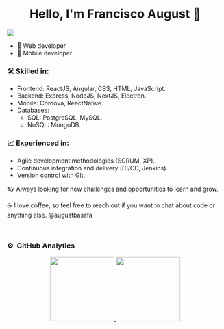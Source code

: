 ### 

<div align="center">
<h1 align="center">Hello, I'm Francisco August 👋 </🚦🗺🎸> </h1>
</div>
<img src="https://github.com/augustbassfa/imageForGithub/blob/main/@AugustDevs(1).png?raw=true">


- 🔧 Web developer
- 📱 Mobile developer

### 🛠️ Skilled in:

- Frontend: ReactJS, Angular, CSS, HTML, JavaScript.
- Backend: Express, NodeJS, NextJS, Electron.
- Mobile: Cordova, ReactNative.
- Databases:
  - SQL: PostgreSQL, MySQL.
  - NoSQL: MongoDB. 


### 📈 Experienced in:

- Agile development methodologies (SCRUM, XP).
- Continuous integration and delivery (CI/CD, Jenkins).
- Version control with Git.

👓 Always looking for new challenges and opportunities to learn and grow.

☕️ I love coffee, so feel free to reach out if you want to chat about code or anything else.
@augustbassfa

<br>

### ⚙️ &nbsp;GitHub Analytics

<p align="center">
<a href="https://github.com/faugustdev">
  <img height="150em" src="https://github-readme-stats-eight-theta.vercel.app/api?username=faugustdev&show_icons=true&theme=algolia&include_all_commits=true&count_private=true"/>
  <img height="150em" src="https://github-readme-stats.vercel.app/api/top-langs/?username=faugustdev&langs_count=10&theme=onedark"/>
</a>
</p>


<!--
**faugustdev/faugustdev** is a ✨ _special_ ✨ repository because its `README.md` (this file) appears on your GitHub profile.

Here are some ideas to get you started:

- 🔭 I’m currently working on ...
- 🌱 I’m currently learning ...
- 👯 I’m looking to collaborate on ...
- 🤔 I’m looking for help with ...
- 💬 Ask me about ...
- 📫 How to reach me: ...
- 😄 Pronouns: ...
- ⚡ Fun fact: ...
-->
